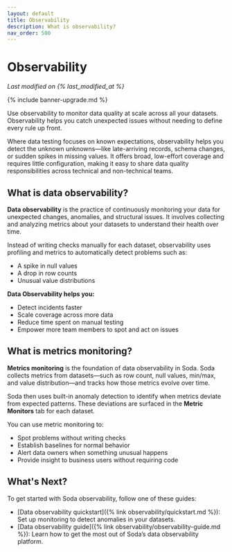 ```yaml
---
layout: default
title: Observability
description: What is observability?
nav_order: 500
---
```


# Observability

*Last modified on {% last_modified_at %}*

{% include banner-upgrade.md %}

Use observability to monitor data quality at scale across all your datasets.
Observability helps you catch unexpected issues without needing to define every rule up front.

Where data testing focuses on known expectations, observability helps you detect the unknown unknowns—like late-arriving records, schema changes, or sudden spikes in missing values. It offers broad, low-effort coverage and requires little configuration, making it easy to share data quality responsibilities across technical and non-technical teams.

## What is data observability?

**Data observability** is the practice of continuously monitoring your data for unexpected changes, anomalies, and structural issues. It involves collecting and analyzing metrics about your datasets to understand their health over time.

Instead of writing checks manually for each dataset, observability uses profiling and metrics to automatically detect problems such as:
- A spike in null values
- A drop in row counts
- Unusual value distributions

**Data Observability helps you:**
- Detect incidents faster
- Scale coverage across more data
- Reduce time spent on manual testing
- Empower more team members to spot and act on issues


## What is metrics monitoring?

**Metrics monitoring** is the foundation of data observability in Soda. Soda collects metrics from datasets—such as row count, null values, min/max, and value distribution—and tracks how those metrics evolve over time.

Soda then uses built-in anomaly detection to identify when metrics deviate from expected patterns. These deviations are surfaced in the **Metric Monitors** tab for each dataset.

You can use metric monitoring to:
- Spot problems without writing checks
- Establish baselines for normal behavior
- Alert data owners when something unusual happens
- Provide insight to business users without requiring code

## What's Next?
To get started with Soda observability, follow one of these guides:

- [Data observability quickstart]({% link observability/quickstart.md %}): Set up monitoring to detect anomalies in your datasets.
- [Data observability guide]({% link observability/observability-guide.md %}): Learn how to get the most out of Soda’s data observability platform.